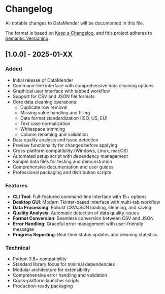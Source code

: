 # Changelog

All notable changes to DataMender will be documented in this file.

The format is based on [Keep a Changelog](https://keepachangelog.com/en/1.0.0/),
and this project adheres to [Semantic Versioning](https://semver.org/spec/v2.0.0.html).

## [1.0.0] - 2025-01-XX

### Added
- Initial release of DataMender
- Command-line interface with comprehensive data cleaning options
- Graphical user interface with tabbed workflow
- Support for CSV and JSON file formats
- Core data cleaning operations:
  - Duplicate row removal
  - Missing value handling and filling
  - Date format standardization (ISO, US, EU)
  - Text case normalization
  - Whitespace trimming
  - Column renaming and validation
- Data quality analysis and issue detection
- Preview functionality for changes before applying
- Cross-platform compatibility (Windows, Linux, macOS)
- Automated setup script with dependency management
- Sample data files for testing and demonstration
- Comprehensive documentation and user guides
- Professional packaging and distribution scripts

### Features
- **CLI Tool**: Full-featured command-line interface with 15+ options
- **Desktop GUI**: Modern Tkinter-based interface with multi-tab workflow
- **Data Processing**: Robust CSV/JSON loading, cleaning, and saving
- **Quality Analysis**: Automatic detection of data quality issues
- **Format Conversion**: Seamless conversion between CSV and JSON
- **Error Handling**: Graceful error management with user-friendly messages
- **Progress Reporting**: Real-time status updates and cleaning statistics

### Technical
- Python 3.8+ compatibility
- Standard library focus for minimal dependencies
- Modular architecture for extensibility
- Comprehensive error handling and validation
- Cross-platform launcher scripts
- Production-ready packaging